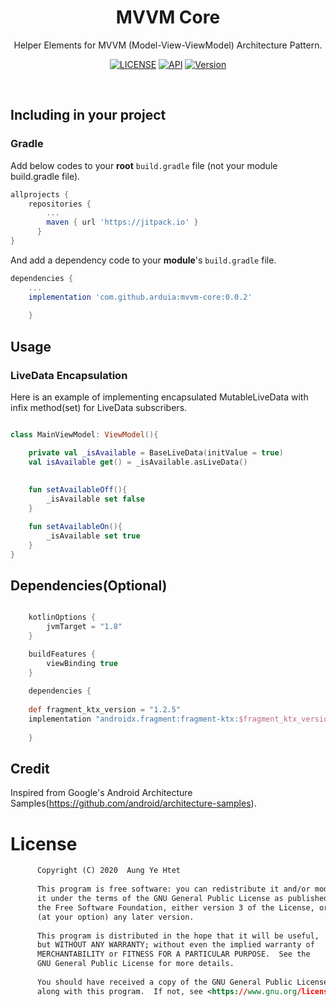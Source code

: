 <h1 align="center">MVVM Core</h1>  
<p align="center">
 Helper Elements for MVVM (Model-View-ViewModel) Architecture Pattern.
</p> 
<p align="center">
  <a href="https://www.gnu.org/licenses/gpl-3.0"><img alt="LICENSE" src="https://img.shields.io/badge/License-GPLv3-blue.svg"/></a>
  <a href="https://android-arsenal.com/api?level=21"><img alt="API" src="https://img.shields.io/badge/API-21%2B-brightgreen"/></a>
  <a href="https://jitpack.io/#arduia/mvvm-core"><img alt="Version" src="https://jitpack.io/v/arduia/mvvm-core.svg"/></a> 
</p> <br>
 
## Including in your project   
### Gradle
Add below codes to your **root** `build.gradle` file (not your module build.gradle file).
```gradle
allprojects {
	repositories {
	    ...
	    maven { url 'https://jitpack.io' }
	  }
}
```
And add a dependency code to your **module**'s `build.gradle` file.
```gradle
dependencies {
	...
	implementation 'com.github.arduia:mvvm-core:0.0.2'
	
	}
```

## Usage

### LiveData Encapsulation  
Here is an example of implementing encapsulated MutableLiveData with infix method(set) for LiveData subscribers.
```kotlin

class MainViewModel: ViewModel(){

    private val _isAvailable = BaseLiveData(initValue = true)
    val isAvailable get() = _isAvailable.asLiveData()
    
    
    fun setAvailableOff(){
        _isAvailable set false
    }

    fun setAvailableOn(){
        _isAvailable set true
    }
}

```

## Dependencies(Optional)
```gradle

    kotlinOptions {
        jvmTarget = "1.8"
    }

    buildFeatures {
        viewBinding true
    }
    
    dependencies {
    
    def fragment_ktx_version = "1.2.5"
    implementation "androidx.fragment:fragment-ktx:$fragment_ktx_version"
    
    }

```
## Credit
Inspired from Google's Android Architecture Samples(https://github.com/android/architecture-samples).

# License
```xml
      Copyright (C) 2020  Aung Ye Htet
  
      This program is free software: you can redistribute it and/or modify
      it under the terms of the GNU General Public License as published by
      the Free Software Foundation, either version 3 of the License, or
      (at your option) any later version.
  
      This program is distributed in the hope that it will be useful,
      but WITHOUT ANY WARRANTY; without even the implied warranty of
      MERCHANTABILITY or FITNESS FOR A PARTICULAR PURPOSE.  See the
      GNU General Public License for more details.
  
      You should have received a copy of the GNU General Public License
      along with this program.  If not, see <https://www.gnu.org/licenses/>.
```
